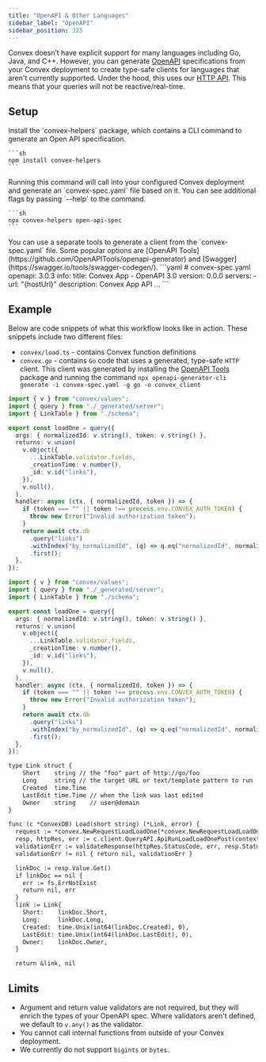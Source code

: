 ```yaml
---
title: "OpenAPI & Other Languages"
sidebar_label: "OpenAPI"
sidebar_position: 325
---
```




Convex doesn’t have explicit support for many languages including Go, Java, and
C++. However, you can generate [OpenAPI](https://swagger.io/specification/)
specifications from your Convex deployment to create type-safe clients for
languages that aren't currently supported. Under the hood, this uses our
[HTTP API](/http-api). This means that your queries will not be
reactive/real-time.

<BetaAdmonition feature="OAS generation" verb="is" />

## Setup

<StepByStep>
  <Step title="Install the Convex Helpers npm package">
    Install the `convex-helpers` package, which contains a CLI command to generate an Open API specification.

    ```sh
    npm install convex-helpers
    ```

  </Step>
  <Step title="Run a command to generate an OpenAPI specification">
    Running this command will call into your configured Convex deployment and generate an `convex-spec.yaml` file based
    on it. You can see additional flags by passing `--help` to the command.

    ```sh
    npx convex-helpers open-api-spec
    ```

  </Step>
  <Step title="Generate a type-safe client">
    You can use a separate tools to generate a client from the `convex-spec.yaml` file. Some popular options are [OpenAPI Tools](https://github.com/OpenAPITools/openapi-generator) and [Swagger](https://swagger.io/tools/swagger-codegen/).
    ```yaml
    # convex-spec.yaml
    openapi: 3.0.3
    info:
      title: Convex App - OpenAPI 3.0
      version: 0.0.0
      servers:
        - url: "{hostUrl}"
      description: Convex App API
      ...
    ```
  </Step>
</StepByStep>

## Example

Below are code snippets of what this workflow looks like in action. These
snippets include two different files:

- `convex/load.ts` - contains Convex function definitions
- `convex.go` - contains `Go` code that uses a generated, type-safe `HTTP`
  client. This client was generated by installing the
  [OpenAPI Tools](https://github.com/OpenAPITools/openapi-generator) package and
  running the command
  `npx openapi-generator-cli generate -i convex-spec.yaml -g go -o convex_client`


```ts
import { v } from "convex/values";
import { query } from "./_generated/server";
import { LinkTable } from "./schema";

export const loadOne = query({
  args: { normalizedId: v.string(), token: v.string() },
  returns: v.union(
    v.object({
      ...LinkTable.validator.fields,
      _creationTime: v.number(),
      _id: v.id("links"),
    }),
    v.null(),
  ),
  handler: async (ctx, { normalizedId, token }) => {
    if (token === "" || token !== process.env.CONVEX_AUTH_TOKEN) {
      throw new Error("Invalid authorization token");
    }
    return await ctx.db
      .query("links")
      .withIndex("by_normalizedId", (q) => q.eq("normalizedId", normalizedId))
      .first();
  },
});
```

```ts
import { v } from "convex/values";
import { query } from "./_generated/server";
import { LinkTable } from "./schema";

export const loadOne = query({
  args: { normalizedId: v.string(), token: v.string() },
  returns: v.union(
    v.object({
      ...LinkTable.validator.fields,
      _creationTime: v.number(),
      _id: v.id("links"),
    }),
    v.null(),
  ),
  handler: async (ctx, { normalizedId, token }) => {
    if (token === "" || token !== process.env.CONVEX_AUTH_TOKEN) {
      throw new Error("Invalid authorization token");
    }
    return await ctx.db
      .query("links")
      .withIndex("by_normalizedId", (q) => q.eq("normalizedId", normalizedId))
      .first();
  },
});
```



```txt
type Link struct {
	Short    string // the "foo" part of http://go/foo
	Long     string // the target URL or text/template pattern to run
	Created  time.Time
	LastEdit time.Time // when the link was last edited
	Owner    string    // user@domain
}

func (c *ConvexDB) Load(short string) (*Link, error) { 
  request := *convex.NewRequestLoadLoadOne(*convex.NewRequestLoadLoadOneArgs(short, c.token))
  resp, httpRes, err := c.client.QueryAPI.ApiRunLoadLoadOnePost(context.Background()).RequestLoadLoadOne(request).Execute()
  validationErr := validateResponse(httpRes.StatusCode, err, resp.Status) if
  validationErr != nil { return nil, validationErr }

  linkDoc := resp.Value.Get()
  if linkDoc == nil {
    err := fs.ErrNotExist
    return nil, err
  }
  link := Link{
    Short:    linkDoc.Short,
    Long:     linkDoc.Long,
    Created:  time.Unix(int64(linkDoc.Created), 0),
    LastEdit: time.Unix(int64(linkDoc.LastEdit), 0),
    Owner:    linkDoc.Owner,
  }

  return &link, nil
```


## Limits

- Argument and return value validators are not required, but they will enrich
  the types of your OpenAPI spec. Where validators aren't defined, we default to
  `v.any()` as the validator.
- You cannot call internal functions from outside of your Convex deployment.
- We currently do not support `bigints` or `bytes`.
